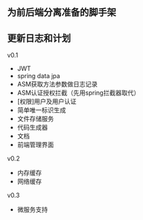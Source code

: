 ## 为前后端分离准备的脚手架

## 更新日志和计划

v0.1

- JWT
- spring data jpa
- ASM获取方法参数做日志记录
- ASM认证授权拦截（先用spring拦截器取代）
- [权限]用户及用户认证
- 简单唯一标识生成
- 文件存储服务
- 代码生成器
- 文档
- 前端管理界面

v0.2

- 内存缓存
- 网络缓存

v0.3

- 微服务支持